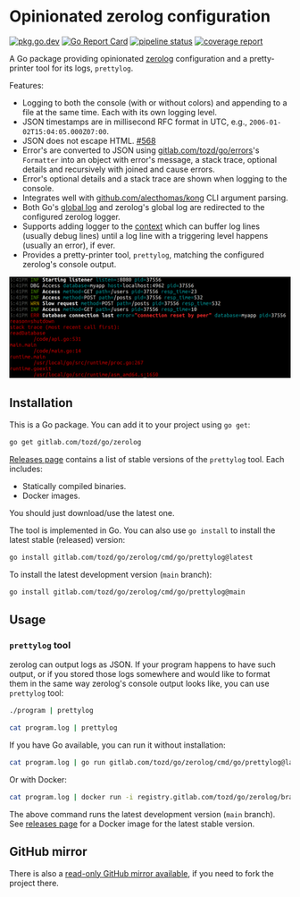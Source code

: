 # Opinionated zerolog configuration

[![pkg.go.dev](https://pkg.go.dev/badge/gitlab.com/tozd/go/zerolog)](https://pkg.go.dev/gitlab.com/tozd/go/zerolog)
[![Go Report Card](https://goreportcard.com/badge/gitlab.com/tozd/go/zerolog)](https://goreportcard.com/report/gitlab.com/tozd/go/zerolog)
[![pipeline status](https://gitlab.com/tozd/go/zerolog/badges/main/pipeline.svg?ignore_skipped=true)](https://gitlab.com/tozd/go/zerolog/-/pipelines)
[![coverage report](https://gitlab.com/tozd/go/zerolog/badges/main/coverage.svg)](https://gitlab.com/tozd/go/zerolog/-/graphs/main/charts)

A Go package providing opinionated [zerolog](https://github.com/rs/zerolog) configuration
and a pretty-printer tool for its logs, `prettylog`.

Features:

- Logging to both the console (with or without colors) and appending to a
  file at the same time. Each with its own logging level.
- JSON timestamps are in millisecond RFC format in UTC, e.g., `2006-01-02T15:04:05.000Z07:00`.
- JSON does not escape HTML. [#568](https://github.com/rs/zerolog/pull/568)
- Error's are converted to JSON using
  [gitlab.com/tozd/go/errors](https://gitlab.com/tozd/go/errors)'s `Formatter`
  into an object with error's message, a stack trace, optional details and
  recursively with joined and cause errors.
- Error's optional details and a stack trace are shown when logging to the console.
- Integrates well with [github.com/alecthomas/kong](https://github.com/alecthomas/kong)
  CLI argument parsing.
- Both Go's [global log](https://pkg.go.dev/log) and zerolog's global log
  are redirected to the configured zerolog logger.
- Supports adding logger to the [context](https://pkg.go.dev/context)
  which can buffer log lines (usually debug lines) until a log line with
  a triggering level happens (usually an error), if ever.
- Provides a pretty-printer tool, `prettylog`, matching the configured
  zerolog's console output.

![Pretty Logging Image](pretty.png)

## Installation

This is a Go package. You can add it to your project using `go get`:

```sh
go get gitlab.com/tozd/go/zerolog
```

[Releases page](https://gitlab.com/tozd/go/zerolog/-/releases)
contains a list of stable versions of the `prettylog` tool.
Each includes:

- Statically compiled binaries.
- Docker images.

You should just download/use the latest one.

The tool is implemented in Go. You can also use `go install` to install the latest stable (released) version:

```sh
go install gitlab.com/tozd/go/zerolog/cmd/go/prettylog@latest
```

To install the latest development version (`main` branch):

```sh
go install gitlab.com/tozd/go/zerolog/cmd/go/prettylog@main
```

## Usage

### `prettylog` tool

zerolog can output logs as JSON. If your program happens to have such output, or if
you stored those logs somewhere and would like to format them in the same way
zerolog's console output looks like, you can use `prettylog` tool:

```sh
./program | prettylog
```

```sh
cat program.log | prettylog
```

If you have Go available, you can run it without installation:

```sh
cat program.log | go run gitlab.com/tozd/go/zerolog/cmd/go/prettylog@latest
```

Or with Docker:

```sh
cat program.log | docker run -i registry.gitlab.com/tozd/go/zerolog/branch/main:latest
```

The above command runs the latest development version (`main` branch).
See [releases page](https://gitlab.com/tozd/go/zerolog/-/releases) for a Docker image for the latest stable version.

## GitHub mirror

There is also a [read-only GitHub mirror available](https://github.com/tozd/go-zerolog),
if you need to fork the project there.
